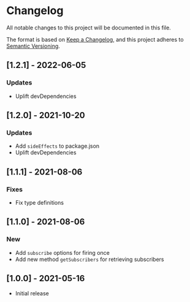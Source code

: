 # Changelog

All notable changes to this project will be documented in this file.

The format is based on [Keep a Changelog](https://keepachangelog.com/en/1.0.0/),
and this project adheres to [Semantic Versioning](https://semver.org/spec/v2.0.0.html).

## [1.2.1] - 2022-06-05

### Updates
- Uplift devDependencies

## [1.2.0] - 2021-10-20

### Updates
- Add `sideEffects` to package.json
- Uplift devDependencies

## [1.1.1] - 2021-08-06

### Fixes
- Fix type definitions

## [1.1.0] - 2021-08-06

### New
- Add `subscribe` options for firing once
- Add new method `getSubscribers` for retrieving subscribers

## [1.0.0] - 2021-05-16

- Initial release
